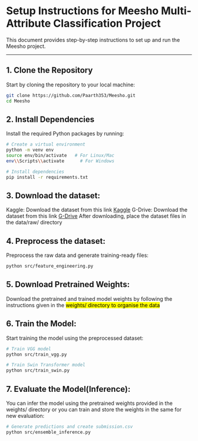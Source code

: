 # Setup Instructions for Meesho Multi-Attribute Classification Project

This document provides step-by-step instructions to set up and run the Meesho project.

---

## 1. Clone the Repository

Start by cloning the repository to your local machine:
```bash
git clone https://github.com/Paarth353/Meesho.git
cd Meesho
```

## 2. Install Dependencies 
Install the required Python packages by running:
```bash
# Create a virtual environment
python -m venv env
source env/bin/activate   # For Linux/Mac
env\\Scripts\\activate      # For Windows

# Install dependencies
pip install -r requirements.txt
```

## 3. Download the dataset:
Kaggle: Download the dataset from this link [Kaggle](https://www.kaggle.com/competitions/visual-taxonomy/data) 
G-Drive: Download the dataset from this link [G-Drive](https://drive.google.com/drive/folders/1wTAHyzmMs51ypUBEo6d7Jgsby-lg24_a?usp=sharing)
After downloading, place the dataset files in the data/raw/ directory

## 4. Preprocess the dataset:
Preprocess the raw data and generate training-ready files:
```bash
python src/feature_engineering.py
```

## 5. Download Pretrained Weights:
Download the pretrained and trained model weights by following the instructions given in the <mark>weights/ directory to organise the data

## 6. Train the Model:
Start training the model using the preprocessed dataset:
```bash
# Train VGG model
python src/train_vgg.py

# Train Swin Transformer model
python src/train_swin.py
```

## 7. Evaluate the Model(Inference):
You can infer the model using the pretrained weights provided in the weights/ directory or you can train and store the weights in the same for new evaluation:
```bash
# Generate predictions and create submission.csv
python src/ensemble_inference.py
```

